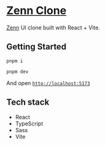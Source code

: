 # [Zenn Clone](https://zenn-clone.vercel.app/)

[Zenn](https://zenn.dev/) UI clone built with React + Vite.

## Getting Started

```
pnpm i

pnpm dev
```

And open [`http://localhost:5173`](http://localhost:5173)

## Tech stack

- React
- TypeScript
- Sass
- Vite

